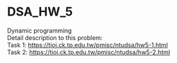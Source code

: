 # DSA_HW_5
Dynamic programming  
Detail description to this problem:  
Task 1: https://tioj.ck.tp.edu.tw/pmisc/ntudsa/hw5-1.html  
Task 2: https://tioj.ck.tp.edu.tw/pmisc/ntudsa/hw5-2.html
